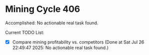 # Mining Cycle 406

Accomplished: No actionable real task found.

Current TODO List:

- [x] Compare mining profitability vs. competitors  (Done at Sat Jul 26 22:49:47 2025: No actionable real task found.)